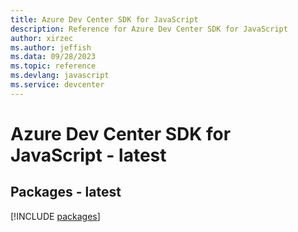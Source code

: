 ```yaml
---
title: Azure Dev Center SDK for JavaScript
description: Reference for Azure Dev Center SDK for JavaScript
author: xirzec
ms.author: jeffish
ms.data: 09/28/2023
ms.topic: reference
ms.devlang: javascript
ms.service: devcenter
---
```

# Azure Dev Center SDK for JavaScript - latest
## Packages - latest
[!INCLUDE [packages](dev-center-index.md)]
